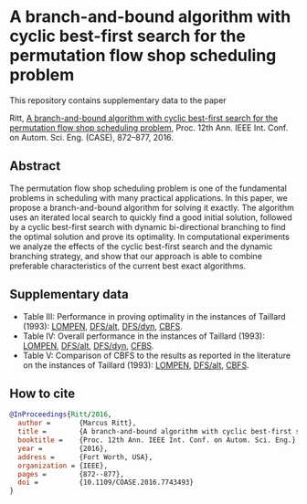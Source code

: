 # A branch-and-bound algorithm with cyclic best-first search for the permutation flow shop scheduling problem

This repository contains supplementary data to the paper

Ritt, [A branch-and-bound algorithm with cyclic best-first search for the permutation flow shop scheduling problem](https://doi.org/10.1109/COASE.2016.7743493), Proc. 12th Ann. IEEE Int. Conf. on Autom. Sci. Eng. (CASE), 872–877, 2016.

## Abstract

 The permutation flow shop scheduling problem is one of the fundamental problems in scheduling with many practical applications. In this paper, we propose a branch-and-bound algorithm for solving it exactly. The algorithm uses an iterated local search to quickly find a good initial solution, followed by a cyclic best-first search with dynamic bi-directional branching to find the optimal solution and prove its optimality. In computational experiments we analyze the effects of the cyclic best-first search and the dynamic branching strategy, and show that our approach is able to combine preferable characteristics of the current best exact algorithms.

## Supplementary data

* Table III: Performance in proving optimality in the instances of Taillard (1993): [LOMPEN](data/t3-lompen.csv), [DFS/alt](data/t3-dfs-alt.csv), [DFS/dyn](data/t3-dfs-dyn.csv), [CBFS](data/t3-cbfs.csv).
* Table IV: Overall performance in the instances of Taillard (1993): [LOMPEN](data/t4-lompen.csv), [DFS/alt](data/t4-dfs-alt.csv), [DFS/dyn](data/t4-dfs-dyn.csv), [CFBS](data/t4-cbfs.csv).
* Table V: Comparison of CBFS to the results as reported in the literature on the instances of Taillard (1993): [LOMPEN](data/Companys,Mateo%20(2007).csv), [DFS/alt](data/Ladhari,Haouari%20(2005)-Table%202.csv), [CBFS](data/t5-cbfs.csv).

## How to cite

```bibtex
@InProceedings{Ritt/2016,
  author =       {Marcus Ritt},
  title =        {A branch-and-bound algorithm with cyclic best-first search for the permutation flowshop scheduling problem},
  booktitle =    {Proc. 12th Ann. IEEE Int. Conf. on Autom. Sci. Eng.}
  year =         {2016},
  address =      {Fort Worth, USA},
  organization = {IEEE},
  pages =        {872--877},
  doi =          {10.1109/COASE.2016.7743493}
}
```
